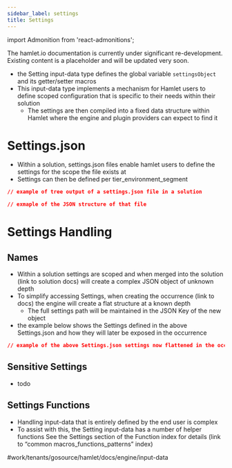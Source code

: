 ```yaml
---
sidebar_label: settings
title: Settings
---
```

import Admonition from 'react-admonitions';

<Admonition type="warning" title="Under Construction">
The hamlet.io documentation is currently under significant re-development. Existing content is a placeholder and will be updated very soon.
</Admonition>

* the Setting input-data type defines the global variable `settingsObject` and its getter/setter macros
* This input-data type implements a mechanism for Hamlet users to define scoped configuration that is specific to their needs within their solution
	* The settings are then compiled into a fixed data structure within Hamlet where the engine and plugin providers can expect to find it

# Settings.json
* Within a solution, settings.json files enable hamlet users to define the settings for the scope the file exists at
* Settings can then be defined per tier_environment_segment

```json
// example of tree output of a settings.json file in a solution

// exmaple of the JSON structure of that file
```


# Settings Handling
## Names
* Within a solution settings are scoped and when merged into the solution (link to solution docs) will create a complex JSON object of unknown depth
* To simplify accessing Settings, when creating the occurrence (link to docs) the engine will create a flat structure at a known depth
	* The full settings path will be maintained in the JSON Key of the new object
* the example below shows the Settings defined in the above Settings.json and how they will later be exposed in the occurrence

```json
// example of the above Settings.json settings now flattened in the occurrence settings.
```


## Sensitive Settings
* todo

## Settings Functions
* Handling input-data that is entirely defined by the end user is complex
* To assist with this, the Setting input-data has a number of helper functions
See the Settings section of the Function index for details (link to “common macros_functions_patterns” index)

#work/tenants/gosource/hamlet/docs/engine/input-data